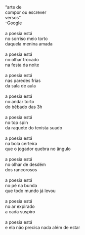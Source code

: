 “arte de
\
compor ou escrever
\
versos”
\
-Google
\
\
a poesia está
\
no sorriso meio torto
\
daquela menina amada
\
\
a poesia está
\
no olhar trocado
\
na festa da noite
\
\
a poesia está
\
nas paredes frias
\
da sala de aula
\
\
a poesia está
\
no andar torto
\
do bêbado das 3h
\
\
a poesia está
\
no top spin
\
da raquete do tenista suado
\
\
a poesia está
\
na bola certeira
\
que o jogador quebra no ângulo
\
\
a poesia está
\
no olhar de desdém
\
dos rancorosos
\
\
a poesia está
\
no pé na bunda
\
que todo mundo já levou
\
\
a poesia está
\
no ar expirado
\
a cada suspiro
\
\
a poesia está
\
e ela não precisa nada além de estar
